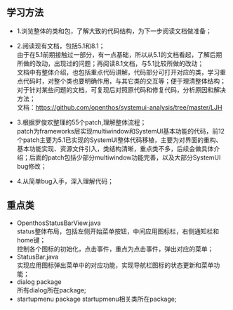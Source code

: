 ## 学习方法
- 1.浏览整体的类和包，了解大致的代码结构，为下一步阅读文档做准备；
- 2.阅读现有文档，包括5.1和8.1；  
    由于在5.1前期接触过一部分，有一点基础，所以从5.1的文档看起，了解后期所做的改动，出现过的问题；再阅读8.1文档，与5.1比较所做的改动；  
    文档中有整体介绍，也包括重点代码讲解，代码部分可打开对应的类，学习重点代码时，对整个类也要明确作用，与其它类的交互等；便于理清整体结构；  
    对于针对某些问题的文档，可复现后对照原代码和修复代码，分析原因和解决方法；  
    文档：https://github.com/openthos/systemui-analysis/tree/master/LJH
            
- 3.根据罗俊欢整理的55个patch,理解整体流程；  
    patch为frameworks层实现multiwindow和SystemUI基本功能的代码，前12个patch主要为5.1已实现的SystemUI整体代码移植，主要为对界面的重构、基本功能实现、资源文件引入，类结构清晰，重点类不多，后续会做具体介绍；后面的patch包括少部分multiwindow功能完善，以及大部分SystemUI bug修改；
    
- 4.从简单bug入手，深入理解代码；

## 重点类  
- OpenthosStatusBarView.java  
  status整体布局，包括左侧开始菜单按钮，中间应用图标栏，右侧通知栏和home键；  
  控制各个图标的初始化，点击事件，重点为点击事件，弹出对应的菜单；
- StatusBar.java  
  实现应用图标弹出菜单中的对应功能，实现导航栏图标的状态更新和菜单功能；
- dialog package  
  所有dialog所在package;
- startupmenu package
  startupmenu相关类所在package;
